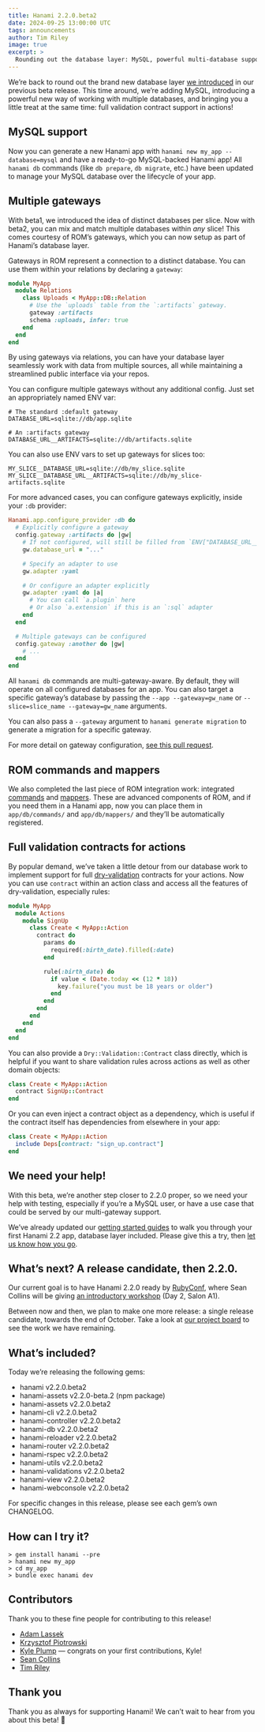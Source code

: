 ```yaml
---
title: Hanami 2.2.0.beta2
date: 2024-09-25 13:00:00 UTC
tags: announcements
author: Tim Riley
image: true
excerpt: >
  Rounding out the database layer: MySQL, powerful multi-database support, plus full contracts in actions
---
```


We’re back to round out the brand new database layer [we introduced](/blog/2024/07/16/hanami-220beta1) in our previous beta release. This time around, we’re adding MySQL, introducing a powerful new way of working with multiple databases, and bringing you a little treat at the same time: full validation contract support in actions!

## MySQL support

Now you can generate a new Hanami app with `hanami new my_app --database=mysql` and have a ready-to-go MySQL-backed Hanami app! All `hanami db` commands (like `db prepare`, `db migrate`, etc.) have been updated to manage your MySQL database over the lifecycle of your app.

## Multiple gateways

With beta1, we introduced the idea of distinct databases per slice. Now with beta2, you can mix and match multiple databases within _any_ slice! This comes courtesy of ROM’s gateways, which you can now setup as part of Hanami’s database layer.

Gateways in ROM represent a connection to a distinct database. You can use them within your relations by declaring a `gateway`:

```ruby
module MyApp
  module Relations
    class Uploads < MyApp::DB::Relation
      # Use the `uploads` table from the `:artifacts` gateway.
      gateway :artifacts
      schema :uploads, infer: true
    end
  end
end
```

By using gateways via relations, you can have your database layer seamlessly work with data from multiple sources, all while maintaining a streamlined public interface via your repos.

You can configure multiple gateways without any additional config. Just set an appropriately named ENV var:

```
# The standard :default gateway
DATABASE_URL=sqlite://db/app.sqlite

# An :artifacts gateway
DATABASE_URL__ARTIFACTS=sqlite://db/artifacts.sqlite
```

You can also use ENV vars to set up gateways for slices too:

```
MY_SLICE__DATABASE_URL=sqlite://db/my_slice.sqlite
MY_SLICE__DATABASE_URL__ARTIFACTS=sqlite://db/my_slice-artifacts.sqlite
```

For more advanced cases, you can configure gateways explicitly, inside your `:db` provider:

```ruby
Hanami.app.configure_provider :db do
  # Explicitly configure a gateway
  config.gateway :artifacts do |gw|
    # If not configured, will still be filled from `ENV["DATABASE_URL__ARTIFACTS"]`
    gw.database_url = "..."

    # Specify an adapter to use
    gw.adapter :yaml

    # Or configure an adapter explicitly
    gw.adapter :yaml do |a|
      # You can call `a.plugin` here
      # Or also `a.extension` if this is an `:sql` adapter
    end
  end

  # Multiple gateways can be configured
  config.gateway :another do |gw|
    # ...
  end
end
```

All `hanami db` commands are multi-gateway-aware. By default, they will operate on all configured databases for an app. You can also target a specific gateway’s database by passing the `--app --gateway=gw_name` or `--slice=slice_name --gateway=gw_name` arguments.

You can also pass a `--gateway` argument to `hanami generate migration` to generate a migration for a specific gateway.

For more detail on gateway configuration, [see this pull request](https://github.com/hanami/hanami/pull/1452).

## ROM commands and mappers

We also completed the last piece of ROM integration work: integrated [commands](https://rom-rb.org/learn/core/5.2/commands/) and [mappers](https://rom-rb.org/learn/core/5.2/mappers/). These are advanced components of ROM, and if you need them in a Hanami app, now you can place them in `app/db/commands/` and `app/db/mappers/` and they’ll be automatically registered.

## Full validation contracts for actions

By popular demand, we’ve taken a little detour from our database work to implement support for full [dry-validation](http://dry-rb.org/gems/dry-validation/) contracts for your actions. Now you can use `contract` within an action class and access all the features of dry-validation, especially rules:

```ruby
module MyApp
  module Actions
    module SignUp
      class Create < MyApp::Action
        contract do
          params do
            required(:birth_date).filled(:date)
          end

          rule(:birth_date) do
            if value < (Date.today << (12 * 18))
              key.failure("you must be 18 years or older")
            end
          end
        end
      end
    end
  end
end
```

You can also provide a `Dry::Validation::Contract` class directly, which is helpful if you want to share validation rules across actions as well as other domain objects:

```ruby
class Create < MyApp::Action
  contract SignUp::Contract
end
```

Or you can even inject a contract object as a dependency, which is useful if the contract itself has dependencies from elsewhere in your app:

```ruby
class Create < MyApp::Action
  include Deps[contract: "sign_up.contract"]
end
```

## We need your help!

With this beta, we’re another step closer to 2.2.0 proper, so we need your help with testing, especially if you’re a MySQL user, or have a use case that could be served by our multi-gateway support.

We’ve already updated our [getting started guides](https://guides.hanamirb.org/v2.2/introduction/getting-started/) to walk you through your first Hanami 2.2 app, database layer included. Please give this a try, then [let us know how you go](https://discourse.hanamirb.org).

## What’s next? A release candidate, then 2.2.0.

Our current goal is to have Hanami 2.2.0 ready by [RubyConf](https://rubyconf.org), where Sean Collins will be giving [an introductory workshop](https://rubyconf.org/schedule/) (Day 2, Salon A1).

Between now and then, we plan to make one more release: a single release candidate, towards the end of October. Take a look at [our project board](https://github.com/orgs/hanami/projects/6/views/1) to see the work we have remaining.

## What’s included?

Today we’re releasing the following gems:

- hanami v2.2.0.beta2
- hanami-assets v2.2.0-beta.2 (npm package)
- hanami-assets v2.2.0.beta2
- hanami-cli v2.2.0.beta2
- hanami-controller v2.2.0.beta2
- hanami-db v2.2.0.beta2
- hanami-reloader v2.2.0.beta2
- hanami-router v2.2.0.beta2
- hanami-rspec v2.2.0.beta2
- hanami-utils v2.2.0.beta2
- hanami-validations v2.2.0.beta2
- hanami-view v2.2.0.beta2
- hanami-webconsole v2.2.0.beta2

For specific changes in this release, please see each gem’s own CHANGELOG.

## How can I try it?

```shell
> gem install hanami --pre
> hanami new my_app
> cd my_app
> bundle exec hanami dev
```

## Contributors

Thank you to these fine people for contributing to this release!

- [Adam Lassek](https://github.com/alassek)
- [Krzysztof Piotrowski](https://github.com/krzykamil)
- [Kyle Plump](https://github.com/kyleplump) — congrats on your first contributions, Kyle!
- [Sean Collins](https://github.com/cllns)
- [Tim Riley](https://github.com/timriley)

## Thank you

Thank you as always for supporting Hanami! We can’t wait to hear from you about this beta! 🌸
